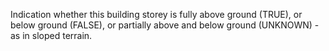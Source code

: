 ﻿Indication whether this building storey is fully above ground (TRUE), or below ground (FALSE), or partially above and below ground (UNKNOWN) - as in sloped terrain.
